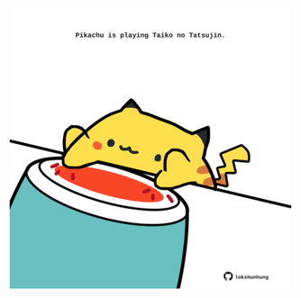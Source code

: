 <!-- built at 14/02/2022, 04:00:52 UTC -->
<p align="center">
  <img width="500" height="500" src="./ReadmeImage.svg">
</p>
